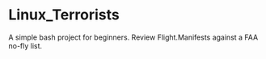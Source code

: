 # Linux_Terrorists
A simple bash project for beginners.  Review Flight.Manifests against a FAA no-fly list.
